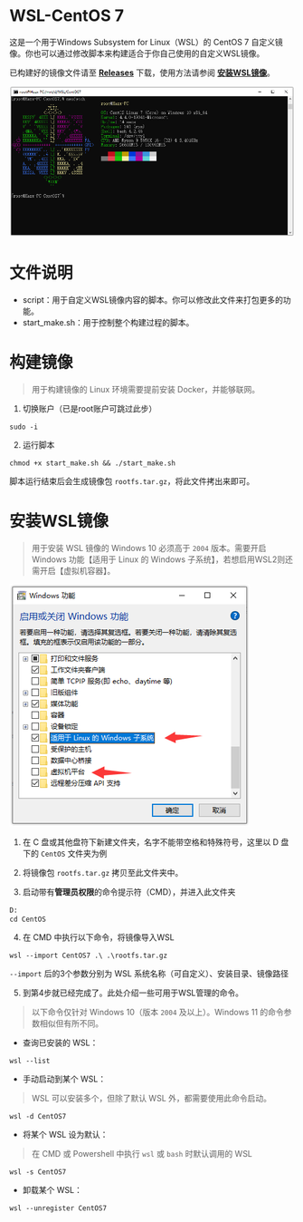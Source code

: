 # WSL-CentOS 7

这是一个用于Windows Subsystem for Linux（WSL）的 CentOS 7 自定义镜像。你也可以通过修改脚本来构建适合于你自己使用的自定义WSL镜像。

已构建好的镜像文件请至 [**Releases**](https://github.com/Hazx/WSL-CentOS7/releases) 下载，使用方法请参阅 [**安装WSL镜像**](#安装WSL镜像)。

![1.png](pic/1.png)

# 文件说明

- script：用于自定义WSL镜像内容的脚本。你可以修改此文件来打包更多的功能。
- start_make.sh：用于控制整个构建过程的脚本。

# 构建镜像

> 用于构建镜像的 Linux 环境需要提前安装 Docker，并能够联网。

1. 切换账户（已是root账户可跳过此步）
```shell
sudo -i
```

2. 运行脚本
```shell
chmod +x start_make.sh && ./start_make.sh
```
脚本运行结束后会生成镜像包 `rootfs.tar.gz`，将此文件拷出来即可。

# 安装WSL镜像

> 用于安装 WSL 镜像的 Windows 10 必须高于 `2004` 版本。需要开启 Windows 功能【适用于 Linux 的 Windows 子系统】，若想启用WSL2则还需开启【虚拟机容器】。

![2.png](pic/2.png)

1. 在 C 盘或其他盘符下新建文件夹，名字不能带空格和特殊符号，这里以 D 盘下的 `CentOS` 文件夹为例

2. 将镜像包 `rootfs.tar.gz` 拷贝至此文件夹中。

3. 启动带有**管理员权限**的命令提示符（CMD），并进入此文件夹

```batch
D:
cd CentOS
```

4. 在 CMD 中执行以下命令，将镜像导入WSL

```batch
wsl --import CentOS7 .\ .\rootfs.tar.gz
```

`--import` 后的3个参数分别为 WSL 系统名称（可自定义）、安装目录、镜像路径

5. 到第4步就已经完成了。此处介绍一些可用于WSL管理的命令。

> 以下命令仅针对 Windows 10（版本 `2004` 及以上）。Windows 11 的命令参数相似但有所不同。

- 查询已安装的 WSL：
```batch
wsl --list
```
- 手动启动到某个 WSL：
> WSL 可以安装多个，但除了默认 WSL 外，都需要使用此命令启动。
```batch
wsl -d CentOS7
```
- 将某个 WSL 设为默认：
> 在 CMD 或 Powershell 中执行 `wsl` 或 `bash` 时默认调用的 WSL
```batch
wsl -s CentOS7
```
- 卸载某个 WSL：
```batch
wsl --unregister CentOS7
```